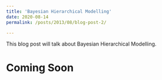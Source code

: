 ```yaml
---
title: 'Bayesian Hierarchical Modelling'
date: 2020-08-14
permalink: /posts/2013/08/blog-post-2/

---
```


This blog post will talk about Bayesian Hierarchical Modelling.

Coming Soon
======
